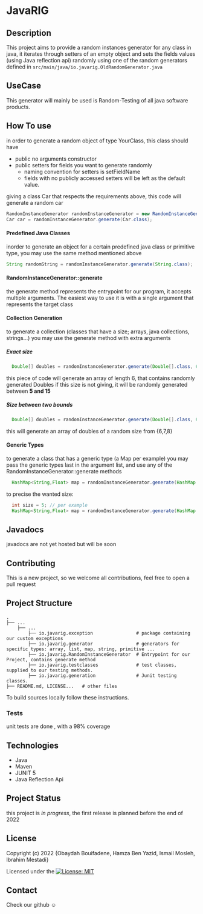 # JavaRIG

Description
------------
This project aims to provide a random instances generator for any class in java,
it iterates through setters of an empty object and sets the fields values (using Java reflection api) 
randomly using one of the random generators defined in ``src/main/java/io.javarig.OldRandomGenerator.java``



UseCase
------------
This generator will mainly be used is Random-Testing of all java software products.

How To use
------------
in order to generate a random object of type YourClass, this class should have 
* public no arguments constructor
* public setters for fields you want to generate randomly 
    - naming convention for setters is setFieldName
    - fields with no publicly accessed setters will be left as the default value.

giving a class Car that respects the requirements above, this code will generate a random car
```java
RandomInstanceGenerator randomInstanceGenerator = new RandomInstanceGenerator();
Car car = randomInstanceGenerator.generate(Car.class);
```
#### Predefined Java Classes
inorder to generate an object for a certain predefined java class or primitive type, 
you may use the same method mentioned above
```java
String randomString = randomInstanceGenerator.generate(String.class);
```
#### RandomInstanceGenerator::generate
the generate method represents the entrypoint for our program, it accepts multiple arguments.
The easiest way to use it is with a single argument that represents the target class
#### Collection Generation
to generate a collection (classes that have a size; arrays, java collections, strings...)
you may use the generate method with extra arguments
##### Exact size
```java
  Double[] doubles = randomInstanceGenerator.generate(Double[].class, 6);
```
this piece of code will generate an array of length 6, that contains randomly generated Doubles
if this size is not giving, it will be randomly generated between **5 and 15**
##### Size between two bounds
```java
  Double[] doubles = randomInstanceGenerator.generate(Double[].class, 6,9);
```
this will generate an array of doubles of a random size from {6,7,8}

#### Generic Types
to generate a class that has a generic type (a Map per example) you may 
pass the generic types last in the argument list, and use any of the 
RandomInstanceGenerator::generate methods
```java
  HashMap<String,Float> map = randomInstanceGenerator.generate(HashMap.class , String.class , Float.class);
```
to precise the wanted size:
```java
  int size = 5; // per example
  HashMap<String,Float> map = randomInstanceGenerator.generate(HashMap.class , String.class ,size, Float.class);
```


Javadocs
------------
javadocs are not yet hosted but will be soon


Contributing
------------
This is a new project, so we welcome all contributions, feel free to open a pull request

Project Structure
--------

    .
    ├── ...
        ├── ...    
            ├── io.javarig.exception                # package containing our custom exceptions
            ├── io.javarig.generator                # generators for specific types: array, list, map, string, primitive ...
            ├── io.javarig.RandomInstanceGenerator  # Entrypoint for our Project, contains generate method
            ├── io.javarig.testclasses              # test classes, supplied to our testing methods.
            ├── io.javarig.generation               # Junit testing classes.
    ├── README.md, LICENSE...   # other files

To build sources locally follow these instructions.

### Tests

unit tests are done , with a 98% coverage

Technologies
--------

* Java
* Maven
* JUNIT 5
* Java Reflection Api

Project Status
-------
this project is _in progress_, the first release is planned before the end of 2022

License
-------

Copyright (c) 2022 {Obaydah Bouifadene, Hamza Ben Yazid, Ismail Mosleh, Ibrahim Mestadi}

Licensed under
the [![License: MIT](https://img.shields.io/badge/License-MIT-yellow.svg)](https://opensource.org/licenses/MIT)

Contact
-------
Check our github ☺
